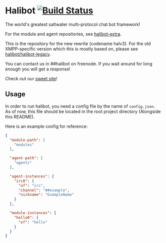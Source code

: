 # Halibot [![Build Status](https://travis-ci.org/Halibot/halibot.svg)](https://travis-ci.org/Halibot/halibot)
The world's greatest saltwater multi-protocol chat bot framework!

For the module and agent repositories, see [halibot-extra](https://github.com/halibot-extra).

This is the repository for the new rewrite (codename halv3). For the old XMPP-specific version which this is mostly based on, please see [halibot/halibot-legacy](http://github.com/halibot/halibot-legacy).

You can contact us in ##halibot on freenode. If you wait around for long enough you will get a response!

Check out our [sweet site](https://halibot.github.io)!

## Usage

In order to run halibot, you need a config file by the name of `config.json`. As of now, this file should be located in the root project directory (Alongside this README).

Here is an example config for reference:

```json
{
  "module-path": [
    "modules"
  ],

  "agent-path": [
    "agents"
  ],

  "agent-instances": {
    "irc0": {
      "of": "irc",
      "channel": "##example",
      "nickname": "ExampleName"
    }
  },

  "module-instances": {
    "hello0": {
      "of": "hello"
    }
  }
}
```
